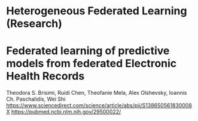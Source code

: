 # Heterogeneous Federated Learning (Research)


# Federated learning of predictive models from federated Electronic Health Records
Theodora S. Brisimi, Ruidi Chen, Theofanie Mela, Alex Olshevsky, Ioannis Ch. Paschalidis, Wei Shi
https://www.sciencedirect.com/science/article/abs/pii/S138650561830008X
https://pubmed.ncbi.nlm.nih.gov/29500022/

